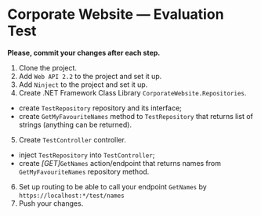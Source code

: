# Corporate Website — Evaluation Test

**Please, commit your changes after each step.**
1. Clone the project.
2. Add `Web API 2.2` to the project and set it up.
3. Add `Ninject` to the project and set it up.
4. Create .NET Framework Class Library `CorporateWebsite.Repositories`.
- create `TestRepository` repository and its interface;
- create `GetMyFavouriteNames` method to `TestRepository` that returns list of strings (anything can be returned).
5. Create `TestController` controller.
- inject `TestRepository` into `TestController`;
- create _[GET]_`GetNames` action/endpoint that returns names from `GetMyFavouriteNames` repository method.
6. Set up routing to be able to call your endpoint `GetNames` by `https://localhost:*/test/names`
7. Push your changes.
